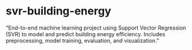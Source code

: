 # svr-building-energy
"End-to-end machine learning project using Support Vector Regression (SVR) to model and predict building energy efficiency. Includes preprocessing, model training, evaluation, and visualization."
